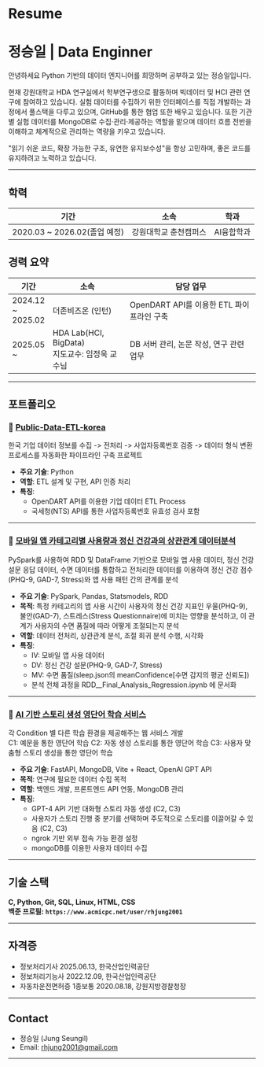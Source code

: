 # Resume

# 정승일 | Data Enginner

안녕하세요 Python 기반의 데이터 엔지니어를 희망하며 공부하고 있는 정승일입니다.  

현재 강원대학교 HDA 연구실에서 학부연구생으로 활동하며 빅데이터 및 HCI 관련 연구에 참여하고 있습니다. 실험 데이터를 수집하기 위한 인터페이스를 직접 개발하는 과정에서 풀스택을 다루고 있으며, GitHub를 통한 협업 또한 배우고 있습니다. 또한 기관별 실험 데이터를 MongoDB로 수집·관리·제공하는 역할을 맡으며 데이터 흐름 전반을 이해하고 체계적으로 관리하는 역량을 키우고 있습니다.

"읽기 쉬운 코드, 확장 가능한 구조, 유연한 유지보수성"을 항상 고민하며, 좋은 코드를 유지하려고 노력하고 있습니다.

---

## 학력

| 기간 | 소속 | 학과 |
|------|------|-----------|
| 2020.03 ~ 2026.02(졸업 예정) | 강원대학교 춘천캠퍼스 | AI융합학과 |

## 경력 요약

| 기간 | 소속 | 담당 업무 |
|------|------|-----------|
| 2024.12  <br>~<br>  2025.02 | 더존비즈온 (인턴) | OpenDART API를 이용한 ETL 파이프라인 구축 |
| 2025.05  <br>~<br>         | HDA Lab(HCI, BigData)<br>지도교수: 임정욱 교수님 |  DB 서버 관리, 논문 작성, 연구 관련 업무 |

---

## 포트폴리오

### 🔹 [Public-Data-ETL-korea](https://github.com/Biotis/public-data-etl-korea_Douzone_Internship)

한국 기업 데이터 정보를 수집 -> 전처리 -> 사업자등록번호 검증 -> 데이터 형식 변환 프로세스를 자동화한 파이프라인 구축 프로젝트

- **주요 기술**: Python
- **역할**: ETL 설계 및 구현, API 인증 처리
- **특징**:
  - OpenDART API를 이용한 기업 데이터 ETL Process
  - 국세청(NTS) API를 통한 사업자등록번호 유효성 검사 포함

---

### 🔹 [모바일 앱 카테고리별 사용량과 정신 건강과의 상관관계 데이터분석](https://github.com/Biotis/AppUsageMentalHealthAnalysis)

PySpark를 사용하여 RDD 및 DataFrame 기반으로 모바일 앱 사용 데이터, 정신 건강 설문 응답 데이터, 수면 데이터를 통합하고 전처리한 데이터를 이용하여 정신 건강 점수(PHQ-9, GAD-7, Stress)와 앱 사용 패턴 간의 관계를 분석

- **주요 기술**: PySpark, Pandas, Statsmodels, RDD
- **목적**: 특정 카테고리의 앱 사용 시간이 사용자의 정신 건강 지표인 우울(PHQ-9), 불안(GAD-7), 스트레스(Stress Questionnaire)에 미치는 영향을 분석하고, 이 관계가 사용자의 수면 품질에 따라 어떻게 조절되는지 분석
- **역할**: 데이터 전처리, 상관관계 분석, 조절 회귀 분석 수행, 시각화
- **특징**:
  - IV: 모바일 앱 사용 데이터
  - DV: 정신 건강 설문(PHQ-9, GAD-7, Stress)
  - MV: 수면 품질(sleep.json의 meanConfidence[수면 감지의 평균 신뢰도])
  - 분석 전체 과정을 RDD__Final_Analysis_Regression.ipynb 에 문서화

---


### 🔹 [AI 기반 스토리 생성 영단어 학습 서비스](https://github.com/Biotis/ITS-Interface-Preview)
각 Condition 별 다른 학습 환경을 제공해주는 웹 서비스 개발<br>
C1: 예문을 통한 영단어 학습 C2: 자동 생성 스토리를 통한 영단어 학습 C3: 사용자 맞춤형 스토리 생성을 통한 영단어 학습

- **주요 기술**: FastAPI, MongoDB, Vite + React, OpenAI GPT API
- **목적**: 연구에 필요한 데이터 수집 목적
- **역할**: 백엔드 개발, 프론트엔드 API 연동, MongoDB 관리
- **특징**:
  - GPT-4 API 기반 대화형 스토리 자동 생성 (C2, C3)
  - 사용자가 스토리 진행 중 분기를 선택하며 주도적으로 스토리를 이끌어갈 수 있음 (C2, C3)
  - ngrok 기반 외부 접속 가능 환경 설정
  - mongoDB를 이용한 사용자 데이터 수집

---

## 기술 스택

**C, Python, Git, SQL, Linux, HTML, CSS<br>백준 프로필: `https://www.acmicpc.net/user/rhjung2001`**

---

## 자격증

- 정보처리기사 2025.06.13, 한국산업인력공단
- 정보처리기능사 2022.12.09, 한국산업인력공단
- 자동차운전면허증 1종보통 2020.08.18, 강원지방경찰청장

---

## Contact

- 정승일 (Jung Seungil)
- Email: rhjung2001@gmail.com
  
---
